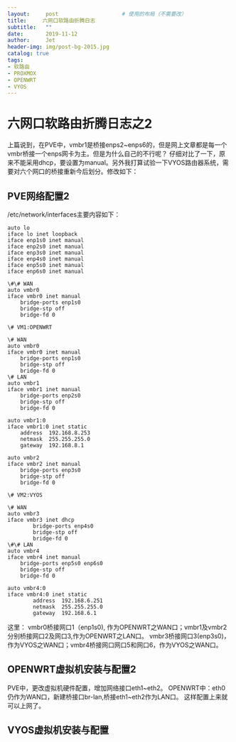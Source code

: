 ```yaml
---
layout:     post   				    # 使用的布局（不需要改）
title:     六网口软路由折腾日志
subtitle:   ""
date:       2019-11-12
author:     Jet
header-img: img/post-bg-2015.jpg
catalog: true
tags: 
- 软路由
- PROXMOX
- OPENWRT
- VYOS
---
```

# 六网口软路由折腾日志之2
上篇说到，在PVE中，vmbr1是桥接enps2~enps6的，但是网上文章都是每一个vmbr桥接一个enps网卡为主。但是为什么自己的不行呢？
仔细对比了一下，原来不能采用dhcp，要设置为manual。另外我打算试验一下VYOS路由器系统，需要对六个网口的桥接重新今后划分。修改如下：
## PVE网络配置2
/etc/network/interfaces主要内容如下：
```
auto lo
iface lo inet loopback
iface enp1s0 inet manual
iface enp2s0 inet manual
iface enp3s0 inet manual
iface enp4s0 inet manual
iface enp5s0 inet manual
iface enp6s0 inet manual

\#\# WAN
auto vmbr0
iface vmbr0 inet manual
	bridge-ports enp1s0
	bridge-stp off
	bridge-fd 0
  
\# VM1:OPENWRT

\# WAN
auto vmbr0
iface vmbr0 inet manual
	bridge-ports enp1s0
	bridge-stp off
	bridge-fd 0
\# LAN
auto vmbr1
iface vmbr1 inet manual
	bridge-ports enp2s0
	bridge-stp off
	bridge-fd 0

auto vmbr1:0
iface vmbr1:0 inet static
	address  192.168.8.253
	netmask  255.255.255.0
	gateway  192.168.8.1

auto vmbr2
iface vmbr2 inet manual
	bridge-ports enp3s0
	bridge-stp off
	bridge-fd 0

\# VM2:VYOS

\# WAN
auto vmbr3
iface vmbr3 inet dhcp
        bridge-ports enp4s0
        bridge-stp off
        bridge-fd 0
\#\# LAN
auto vmbr4
iface vmbr4 inet manual
	bridge-ports enp5s0 enp6s0
	bridge-stp off
	bridge-fd 0

auto vmbr4:0
iface vmbr4:0 inet static
        address  192.168.6.251
        netmask  255.255.255.0
        gateway  192.168.6.1

```

这里：
vmbr0桥接网口1（enp1s0), 作为OPENWRT之WAN口；vmbr1及vmbr2分别桥接网口2及网口3,作为OPENWRT之LAN口。
vmbr3桥接网口3(enp3s0)，作为VYOS之WAN口；vmbr4桥接网口网口5和网口6，作为VYOS之WAN口。

## OPENWRT虚拟机安装与配置2
PVE中，更改虚拟机硬件配置，增加网络接口eth1~eth2。
OPENWRT中：eth0仍作为WAN口，新建桥接口br-lan,桥接eth1~eth2作为LAN口。
这样配置上来就可以上网了。

## VYOS虚拟机安装与配置
